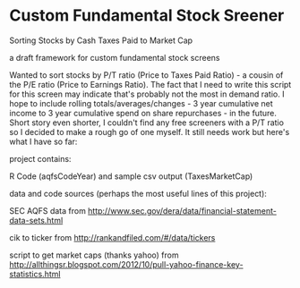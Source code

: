 # Custom Fundamental Stock Sreener
Sorting Stocks by Cash Taxes Paid to Market Cap

a draft framework for custom fundamental stock screens

Wanted to sort stocks by P/T ratio (Price to Taxes Paid Ratio) - a cousin of the P/E ratio (Price to Earnings Ratio).
The fact that I need to write this script for this screen may indicate that's probably not the most in demand ratio.
I hope to include rolling totals/averages/changes - 3 year cumulative net income to 3 year cumulative spend on share repurchases - in the future.  Short story even shorter, I couldn't find any free screeners with a P/T ratio so I decided to make a rough go of one myself.  It still needs work but here's what I have so far:

project contains:

R Code (aqfsCodeYear) and sample csv output (TaxesMarketCap)

data and code sources (perhaps the most useful lines of this project):

SEC AQFS data from http://www.sec.gov/dera/data/financial-statement-data-sets.html

cik to ticker from http://rankandfiled.com/#/data/tickers

script to get market caps (thanks yahoo) from http://allthingsr.blogspot.com/2012/10/pull-yahoo-finance-key-statistics.html
